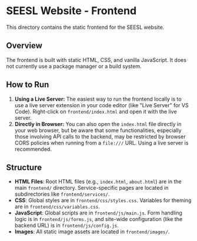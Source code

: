 # SEESL Website - Frontend

This directory contains the static frontend for the SEESL website.

## Overview

The frontend is built with static HTML, CSS, and vanilla JavaScript. It does not currently use a package manager or a build system.

## How to Run

1.  **Using a Live Server:** The easiest way to run the frontend locally is to use a live server extension in your code editor (like "Live Server" for VS Code). Right-click on `frontend/index.html` and open it with the live server.
2.  **Directly in Browser:** You can also open the `index.html` file directly in your web browser, but be aware that some functionalities, especially those involving API calls to the backend, may be restricted by browser CORS policies when running from a `file:///` URL. Using a live server is recommended.

## Structure

- **HTML Files**: Root HTML files (e.g., `index.html`, `about.html`) are in the main `frontend/` directory. Service-specific pages are located in subdirectories like `frontend/services/`.
- **CSS**: Global styles are in `frontend/css/styles.css`. Variables for theming are in `frontend/css/variables.css`.
- **JavaScript**: Global scripts are in `frontend/js/main.js`. Form handling logic is in `frontend/js/forms.js`, and site-wide configuration (like the backend URL) is in `frontend/js/config.js`.
- **Images**: All static image assets are located in `frontend/images/`.
